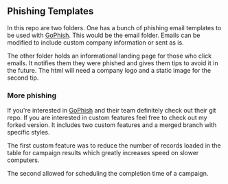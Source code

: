 ## Phishing Templates
In this repo are two folders. One has a bunch of phishing email templates to be used with [GoPhish](https://github.com/gophish/gophish). This would be the email folder. Emails can be modified to include custom company information or sent as is.

The other folder holds an informational landing page for those who click emails. It notifies them they were phished and gives them tips to avoid it in the future. The html will need a company logo and a static image for the second tip.

### More phishing
If you're interested in [GoPhish](https://github.com/gophish/gophish, "GoPhish on github") and their team definitely check out their git repo. If you are interested in custom features feel free to check out my forked version. It includes two custom features and a merged branch with specific styles.

The first custom feature was to reduce the number of records loaded in the table for campaign results which greatly increases speed on slower computers.

The second allowed for scheduling the completion time of a campaign.
